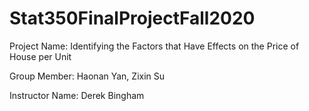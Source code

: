 # Stat350FinalProjectFall2020
Project Name: Identifying the Factors that Have Effects on the Price of House per Unit

Group Member: Haonan Yan, 
              Zixin Su

Instructor Name: Derek Bingham
